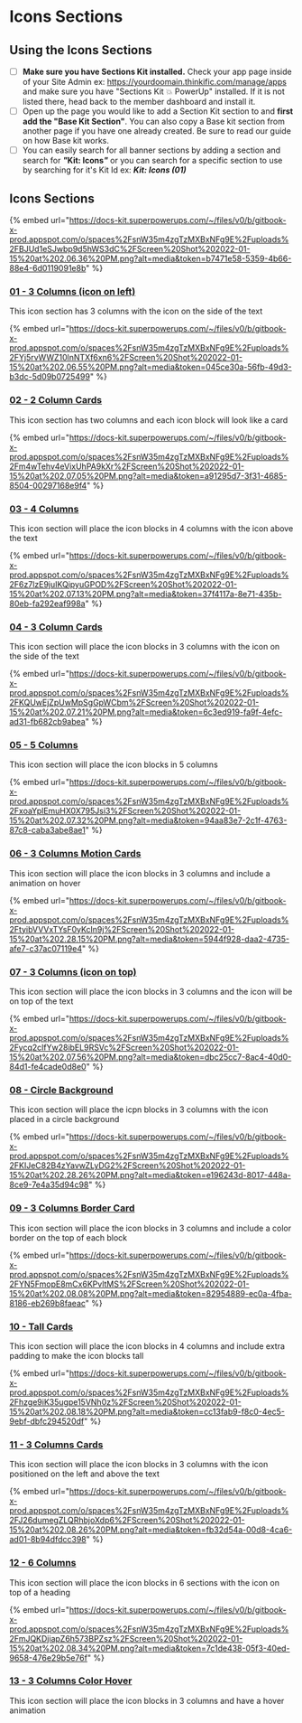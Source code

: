# Icons Sections

## Using the Icons Sections

* [ ] **Make sure you have Sections Kit installed.** Check your app page inside of your Site Admin ex: https://yourdoomain.thinkific.com/manage/apps and make sure you have "Sections Kit 💥 PowerUp" installed. If it is not listed there, head back to the member dashboard and install it.
* [ ] Open up the page you would like to add a Section Kit section to and **first add the "Base Kit Section"**. You can also copy a Base kit section from another page if you have one already created. Be sure to read our guide on how Base kit works.
* [ ] You can easily search for all banner sections by adding a section and search for _**"**_**Kit: Icons**_**"**_ or you can search for a specific section to use by searching for it's Kit Id ex: _**Kit: Icons (01)**_

## Icons Sections

{% embed url="https://docs-kit.superpowerups.com/~/files/v0/b/gitbook-x-prod.appspot.com/o/spaces%2FsnW35m4zgTzMXBxNFg9E%2Fuploads%2FBJUd1eSJwbp9d5hWS3dC%2FScreen%20Shot%202022-01-15%20at%202.06.36%20PM.png?alt=media&token=b7471e58-5359-4b66-88e4-6d0119091e8b" %}

### [01 - 3 Columns (icon on left) ](01-3-columns-icon-on-left.md)

This icon section has 3 columns with the icon on the side of the text

{% embed url="https://docs-kit.superpowerups.com/~/files/v0/b/gitbook-x-prod.appspot.com/o/spaces%2FsnW35m4zgTzMXBxNFg9E%2Fuploads%2FYj5rvWWZ10lnNTXf6xn6%2FScreen%20Shot%202022-01-15%20at%202.06.55%20PM.png?alt=media&token=045ce30a-56fb-49d3-b3dc-5d09b0725499" %}

### [02 - 2 Column Cards](02-2-column-cards.md)&#x20;

This icon section has two columns and each icon block will look like a card

{% embed url="https://docs-kit.superpowerups.com/~/files/v0/b/gitbook-x-prod.appspot.com/o/spaces%2FsnW35m4zgTzMXBxNFg9E%2Fuploads%2Fm4wTehv4eVixUhPA9kXr%2FScreen%20Shot%202022-01-15%20at%202.07.05%20PM.png?alt=media&token=a91295d7-3f31-4685-8504-00297168e9f4" %}

### [03 - 4 Columns](03-4-columns.md)&#x20;

This icon section will place the icon blocks in 4 columns with the icon above the text

{% embed url="https://docs-kit.superpowerups.com/~/files/v0/b/gitbook-x-prod.appspot.com/o/spaces%2FsnW35m4zgTzMXBxNFg9E%2Fuploads%2F6z7lzE9juIKQipyuGPOD%2FScreen%20Shot%202022-01-15%20at%202.07.13%20PM.png?alt=media&token=37f4117a-8e71-435b-80eb-fa292eaf998a" %}

### [04 - 3 Column Cards ](04-3-column-cards.md)

This icon section will place the icon blocks in 3 columns with the icon on the side of the text

{% embed url="https://docs-kit.superpowerups.com/~/files/v0/b/gitbook-x-prod.appspot.com/o/spaces%2FsnW35m4zgTzMXBxNFg9E%2Fuploads%2FKQUwEjZpUwMpSgGpWCbm%2FScreen%20Shot%202022-01-15%20at%202.07.21%20PM.png?alt=media&token=6c3ed919-fa9f-4efc-ad31-fb682cb9abea" %}

### [05 - 5 Columns ](05-5-columns.md)

This icon section will place the icon blocks in 5 columns

{% embed url="https://docs-kit.superpowerups.com/~/files/v0/b/gitbook-x-prod.appspot.com/o/spaces%2FsnW35m4zgTzMXBxNFg9E%2Fuploads%2FxoaYplEmuHX0X795Jsi3%2FScreen%20Shot%202022-01-15%20at%202.07.32%20PM.png?alt=media&token=94aa83e7-2c1f-4763-87c8-caba3abe8ae1" %}

### [06 - 3 Columns Motion Cards ](06-3-columns-motion-cards.md)

This icon section will place the icon blocks in 3 columns and include a animation on hover

{% embed url="https://docs-kit.superpowerups.com/~/files/v0/b/gitbook-x-prod.appspot.com/o/spaces%2FsnW35m4zgTzMXBxNFg9E%2Fuploads%2FtyibVVVxTYsF0yKcln9j%2FScreen%20Shot%202022-01-15%20at%202.28.15%20PM.png?alt=media&token=5944f928-daa2-4735-afe7-c37ac07119e4" %}

### [07 - 3 Columns (icon on top) ](07-3-columns-icon-on-top.md)

This icon section will place the icon blocks in 3 columns and the icon will be on top of the text

{% embed url="https://docs-kit.superpowerups.com/~/files/v0/b/gitbook-x-prod.appspot.com/o/spaces%2FsnW35m4zgTzMXBxNFg9E%2Fuploads%2Fycq2clfYw28ibEL9RSVc%2FScreen%20Shot%202022-01-15%20at%202.07.56%20PM.png?alt=media&token=dbc25cc7-8ac4-40d0-84d1-fe4cade0d8e0" %}

### [08 - Circle Background ](08-circle-background.md)

This icon section will place the icpn blocks in 3 columns with the icon placed in a circle background

{% embed url="https://docs-kit.superpowerups.com/~/files/v0/b/gitbook-x-prod.appspot.com/o/spaces%2FsnW35m4zgTzMXBxNFg9E%2Fuploads%2FKIJeC82B4zYavwZLyDG2%2FScreen%20Shot%202022-01-15%20at%202.28.26%20PM.png?alt=media&token=e196243d-8017-448a-8ce9-7e4a35d94c98" %}

### [09 - 3 Columns Border Card ](09-3-columns-border-card.md)

This icon section will place the icon blocks in 3 columns and include a color border on the top of each block

{% embed url="https://docs-kit.superpowerups.com/~/files/v0/b/gitbook-x-prod.appspot.com/o/spaces%2FsnW35m4zgTzMXBxNFg9E%2Fuploads%2FYN5FmopE8mCx6KPvltMS%2FScreen%20Shot%202022-01-15%20at%202.08.08%20PM.png?alt=media&token=82954889-ec0a-4fba-8186-eb269b8faeac" %}

### [10 - Tall Cards ](10-tall-cards.md)

This icon section will place the icon blocks in 4 columns and include extra padding to make the icon blocks tall

{% embed url="https://docs-kit.superpowerups.com/~/files/v0/b/gitbook-x-prod.appspot.com/o/spaces%2FsnW35m4zgTzMXBxNFg9E%2Fuploads%2Fhzge9iK35ugpe15VNh0z%2FScreen%20Shot%202022-01-15%20at%202.08.18%20PM.png?alt=media&token=cc13fab9-f8c0-4ec5-9ebf-dbfc294520df" %}

### [11 - 3 Columns Cards ](11-3-columns-cards.md)

This icon section will place the icon blocks in 3 columns with the icon positioned on the left and above the text

{% embed url="https://docs-kit.superpowerups.com/~/files/v0/b/gitbook-x-prod.appspot.com/o/spaces%2FsnW35m4zgTzMXBxNFg9E%2Fuploads%2FJ26dumegZLQRhbjoXdp6%2FScreen%20Shot%202022-01-15%20at%202.08.26%20PM.png?alt=media&token=fb32d54a-00d8-4ca6-ad01-8b94dfdcc398" %}

### [12 - 6 Columns ](12-6-columns.md)

This icon section will place the icon blocks in 6 sections with the icon on top of a heading

{% embed url="https://docs-kit.superpowerups.com/~/files/v0/b/gitbook-x-prod.appspot.com/o/spaces%2FsnW35m4zgTzMXBxNFg9E%2Fuploads%2FmJQKDjiapZ6h573BPZsz%2FScreen%20Shot%202022-01-15%20at%202.08.34%20PM.png?alt=media&token=7c1de438-05f3-40ed-9658-476e29b5e76f" %}

### [13 - 3 Columns Color Hover ](13-3-columns-color-hover.md)

This icon section will place the icon blocks in 3 columns and have a hover animation
